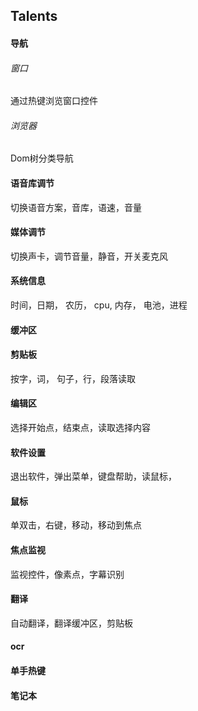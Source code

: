## Talents

#### 导航
###### 窗口
通过热键浏览窗口控件

###### 浏览器
Dom树分类导航

#### 语音库调节
切换语音方案，音库，语速，音量

#### 媒体调节
切换声卡，调节音量，静音，开关麦克风

#### 系统信息
时间，日期， 农历， cpu, 内存， 电池，进程 

#### 缓冲区
#### 剪贴板
按字，词， 句子，行，段落读取

#### 编辑区
选择开始点，结束点，读取选择内容

#### 软件设置
退出软件，弹出菜单，键盘帮助，读鼠标，

#### 鼠标
单双击，右键，移动，移动到焦点

#### 焦点监视
监视控件，像素点，字幕识别

#### 翻译
自动翻译，翻译缓冲区，剪贴板

#### ocr

#### 单手热键
#### 笔记本
